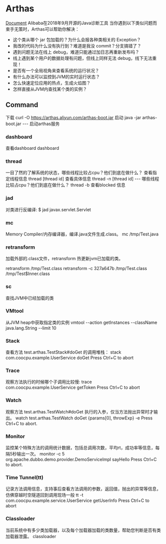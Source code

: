 # Arthas
[Document](https://github.com/alibaba/arthas/blob/master/README_CN.md)
Alibaba在2018年9月开源的Java诊断工具
当你遇到以下类似问题而束手无策时，Arthas可以帮助你解决：

- 这个类从哪个 jar 包加载的？为什么会报各种类相关的 Exception？
- 我改的代码为什么没有执行到？难道是我没 commit？分支搞错了？
- 遇到问题无法在线上 debug，难道只能通过加日志再重新发布吗？
- 线上遇到某个用户的数据处理有问题，但线上同样无法 debug，线下无法重现！
- 是否有一个全局视角来查看系统的运行状况？
- 有什么办法可以监控到JVM的实时运行状态？
- 怎么快速定位应用的热点，生成火焰图？
- 怎样直接从JVM内查找某个类的实例？
 



## Command
下载
curl -O https://arthas.aliyun.com/arthas-boot.jar
启动
java -jar arthas-boot.jar --- 启动arthas服务


### dashboard
查看dashboard
dashboard

### thread
一目了然的了解系统的状态，哪些线程比较占cpu？他们到底在做什么？
查看指定线程信息
thread [thread id] 查看具体信息
thread -n [thread id] --- 哪些线程比较占cpu？他们到底在做什么？
thread -b 查看blocked 信息


### jad
对类进行反编译:
$ jad javax.servlet.Servlet

### mc
Memory Compiler/内存编译器，编译.java文件生成.class。
mc /tmp/Test.java

### retransform
加载外部的.class文件，retransform 热更新jvm已加载的类。

retransform /tmp/Test.class
retransform -c 327a647b /tmp/Test.class /tmp/Test\$Inner.class

### sc
查找JVM中已经加载的类


### VMtool
从JVM heap中获取指定类的实例
vmtool --action getInstances --className java.lang.String --limit 10

### Stack
查看方法 test.arthas.TestStack#doGet 的调用堆栈：
stack com.coocpu.example.UserService doGet
Press Ctrl+C to abort

### Trace 
观察方法执行的时候哪个子调用比较慢:
trace com.coocpu.example.UserService getToken
Press Ctrl+C to abort

### Watch
观察方法 test.arthas.TestWatch#doGet 执行的入参，仅当方法抛出异常时才输出。
watch test.arthas.TestWatch doGet {params[0], throwExp} -e
Press Ctrl+C to abort.

### Monitor
监控某个特殊方法的调用统计数据，包括总调用次数，平均rt，成功率等信息，每隔5秒输出一次。
monitor -c 5 org.apache.dubbo.demo.provider.DemoServiceImpl sayHello
Press Ctrl+C to abort.

### Time Tunnel(tt)
记录方法调用信息，支持事后查看方法调用的参数，返回值，抛出的异常等信息，仿佛穿越时空隧道回到调用现场一般
tt -t com.coocpu.example.service.UserService getUserInfo
Press Ctrl+C to abort

### Classloader
当前系统中有多少类加载器，以及每个加载器加载的类数量，帮助您判断是否有类加载器泄露。
classloader


















